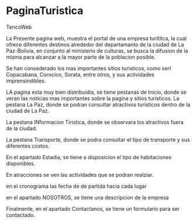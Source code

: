 # PaginaTuristica
TencoWeb

La Presente pagina web, muestra el portal de una empresa turititca, la cual ofrece diferentes destinos alrededor del departamanto de la ciudad de La Paz-Bolivia, en conjunto al ministerio de culturas, se busca la difusion de la misma para alcanzar a la mayor parte de la poblacion posible.

Se han consederado los mas importantes sitios turisticos, como serl Copacabana, Corocico, Sorata, entre otros, y sus actividades imprensindibles.


LA pagina esta muy bien distribuidia, se tiene pestanas de Inicio, donde se veran las noticias mas importantes sobre la pagina y sitios turisticos.
La pestana La Paz, donde se podran consultar atractivos turisticos dentro de la ciudad de La Paz.

La pestana INformacion Tiristica, donde se observara los atractivos fuera de la ciudad.

La pestana Transporte, donde se podra consultar el tipo de transporte y sus diferentes costos.

En el apartado Estadia, se tiene a disposicion el tipo de habitaciones disponibles.

En atracciones se ven las actividades que se podran realziar.

en el cronograma las fecha de de partida hacia cada lugar

en el apartado NOSOTROS, se tiene una descripcion de la empresa

Finalmente, en el apartado Contactanos, se tiene un formulario para ser contactado.